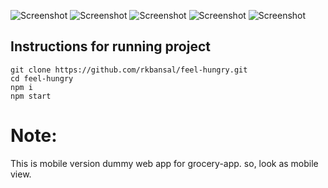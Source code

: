 ![Screenshot](sh-1.jpg)
![Screenshot](sh-2.jpg)
![Screenshot](sh-3.jpg)
![Screenshot](sh-4.jpg)
![Screenshot](sh-5.jpg)

## Instructions for running project

```
git clone https://github.com/rkbansal/feel-hungry.git
cd feel-hungry
npm i
npm start

```

# Note:

This is mobile version dummy web app for grocery-app. so, look as mobile view.
